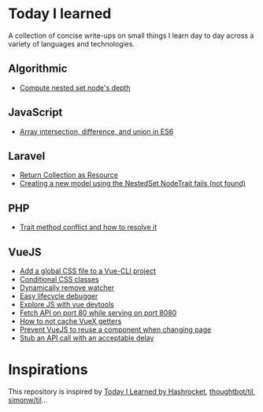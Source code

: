 # Today I learned

A collection of concise write-ups on small things I learn day to day across a variety of languages and technologies.

## Algorithmic

- [Compute nested set node's depth](Algorithmic/compute-nested-set-node-depth.md)

## JavaScript

- [Array intersection, difference, and union in ES6](JavaScript/array-intersection-difference-and-union-in-es6.md)

## Laravel

- [Return Collection as Resource](Laravel/return-collection-as-resource.md)
- [Creating a new model using the NestedSet NodeTrait fails (not found)](Laravel/nestedset-create-node-issue.md)

## PHP

- [Trait method conflict and how to resolve it](PHP/trait-conflict-resolution.md)

## VueJS

- [Add a global CSS file to a Vue-CLI project](VueJS/global-css.md)
- [Conditional CSS classes](VueJS/conditional-css-classes.md)
- [Dynamically remove watcher](VueJS/dynamically-remove-watcher.md)
- [Easy lifecycle debugger](VueJS/lifecycle-debug.md)
- [Explore JS with vue devtools](VueJS/explore-js-with-vue-devtools.md)
- [Fetch API on port 80 while serving on port 8080](VueJS/dev-proxy.md)
- [How to not cache VueX getters](VueJS/uncached-vuex-getters.md)
- [Prevent VueJS to reuse a component when changing page](VueJS/prevent-reuse-of-components.md)
- [Stub an API call with an acceptable delay](VueJS/stub-api-call.md)

# Inspirations

This repository is inspired by [Today I Learned by Hashrocket](https://til.hashrocket.com), [thoughtbot/til](https://github.com/thoughtbot/til), [simonw/til](https://github.com/simonw/til)...
